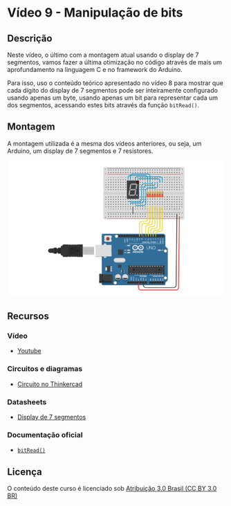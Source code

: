 # Vídeo 9 - Manipulação de bits

## Descrição

Neste vídeo, o último com a montagem atual usando o display de 7 segmentos, vamos fazer a última otimização no código através de mais um aprofundamento na linguagem C e no framework do Arduino.

Para isso, uso o conteúdo teórico apresentado no vídeo 8 para mostrar que cada dígito do display de 7 segmentos pode ser inteiramente configurado usando apenas um byte, usando apenas um bit para representar cada um dos segmentos, acessando estes bits através da função `bitRead()`.

## Montagem

A montagem utilizada é a mesma dos vídeos anteriores, ou seja, um Arduino, um display de 7 segmentos e 7 resistores.

![Montagem do circuito do vídeo 9](imagens/montagem.png)

## Recursos

### Vídeo

* [Youtube](https://youtu.be/kTGHHFRkQaw)

### Circuitos e diagramas

* [Circuito no Thinkercad](https://www.tinkercad.com/things/9gXcOIuYgss)

### Datasheets

* [Display de 7 segmentos](../datasheets/7seg-display.pdf)

### Documentação oficial

* [`bitRead()`](https://www.arduino.cc/reference/pt/language/functions/bits-and-bytes/bitread/)

## Licença

O conteúdo deste curso é licenciado sob [Atribuição 3.0 Brasil (CC BY 3.0 BR)](https://creativecommons.org/licenses/by/3.0/br)